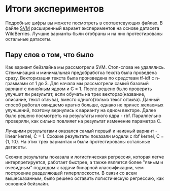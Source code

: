 # Итоги экспериментов 
Подробные цифры вы можете посмотреть в соответсвующих файлах. В файле [SVM](SVM.ipynb) расширенный вариант экспериментов на основе датасета WildBerries. Лучшие варианты были отобраны и на них протестированы остальные датасеты.

## Пару слов о том, что было

Как вариант бейзлайна мы рассмотрели SVM. Стоп-слова не удалялись. Стеммизация и минимальная предобработка текста была проведена сразу. Векторизация текста была произведена по средствам tf-idf с n-граммами от 1 до 3. Для начала мы рассмотрели самый базовый вариант с линейным ядром и C = 1. После решено было проверить улучшит ли результат, если обучать на трех векторах(название, описание, текст отзыва), вместо одного(только текст отзыва). Данный способ работал ожидаемо кратно больше, однако не принес желаемых улучшений, поэтому вернулись к варианту на одном векторе. Далее было решено посмотреть на результаты иного ядра - rbf. Параллельно проверяли, как сильно повлияет на результат изменение параметра C. 

Лучшими результатами оказался самый первый и наивный вариант - linear kernel, C = 1. Схожие результаты показали модели с rbf kernel, C = {1, 10}. На этих трех вариантах и были протестированы остальные датасеты.

Схожие результаты показала и логистическая регрессия, которая легче интерпретируется, работает быстрее, а также является более "явным и очевидным" подходом к задачи бинарной классификации, чем построение разделяющей гиперплоскости. В связи со всем вышесказанным, было решено оставить логистическую регрессию, как основной бейзлайн.